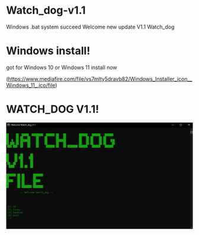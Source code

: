 # Watch_dog-v1.1
Windows .bat system succeed  Welcome new update V1.1 Watch_dog 

# Windows install!
got for Windows 10 or Windows 11 install now

(https://www.mediafire.com/file/vs7mlty5dravb82/Windows_Installer_icon__Windows_11_.ico/file)

# WATCH_DOG V1.1!
![Watch_dog](https://github.com/Anthonyili230409/Watch_dog-v1.1/blob/main/Immagine2.png)
